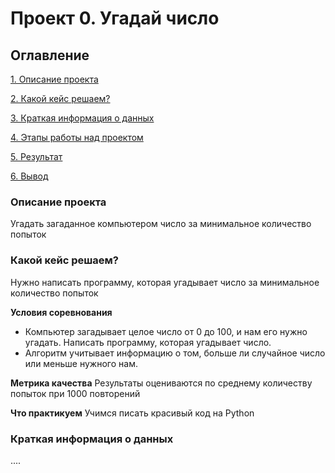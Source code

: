 #  Проект 0. Угадай число

## Оглавление
[1. Описание проекта](https://github.com/DmitryOvchinnicov/data_science_cource/tree/main/project_0/README.md#Описание-проекта) 

[2. Какой кейс решаем?](https://github.com/DmitryOvchinnicov/data_science_cource/tree/main/project_0/README.md#Какой-кейс-решаем)

[3. Краткая информация о данных](https://github.com/DmitryOvchinnicov/data_science_cource/tree/main/project_0/README.md#Краткая-информация-о-данных)

[4. Этапы работы над проектом](https://github.com/DmitryOvchinnicov/data_science_cource/tree/main/project_0/README.md#Этапы-работы-над-проектом)

[5. Результат](https://github.com/DmitryOvchinnicov/data_science_cource/tree/main/project_0/README.md#Результат)

[6. Вывод](https://github.com/DmitryOvchinnicov/data_science_cource/tree/main/project_0/README.md#Вывод)

### Описание проекта
Угадать загаданное компьютером число за минимальное количество попыток


### Какой кейс решаем?
Нужно написать программу, которая угадывает число за минимальное количество попыток

**Условия соревнования**
- Компьютер загадывает целое число от 0 до 100, и нам его нужно угадать. Написать программу, которая угадывает число.
- Алгоритм учитывает информацию о том, больше ли случайное число или меньше нужного нам.

**Метрика качества**
Результаты оцениваются по среднему количеству попыток при 1000 повторений

**Что практикуем**
Учимся писать красивый код на Python


### Краткая информация о данных
....
